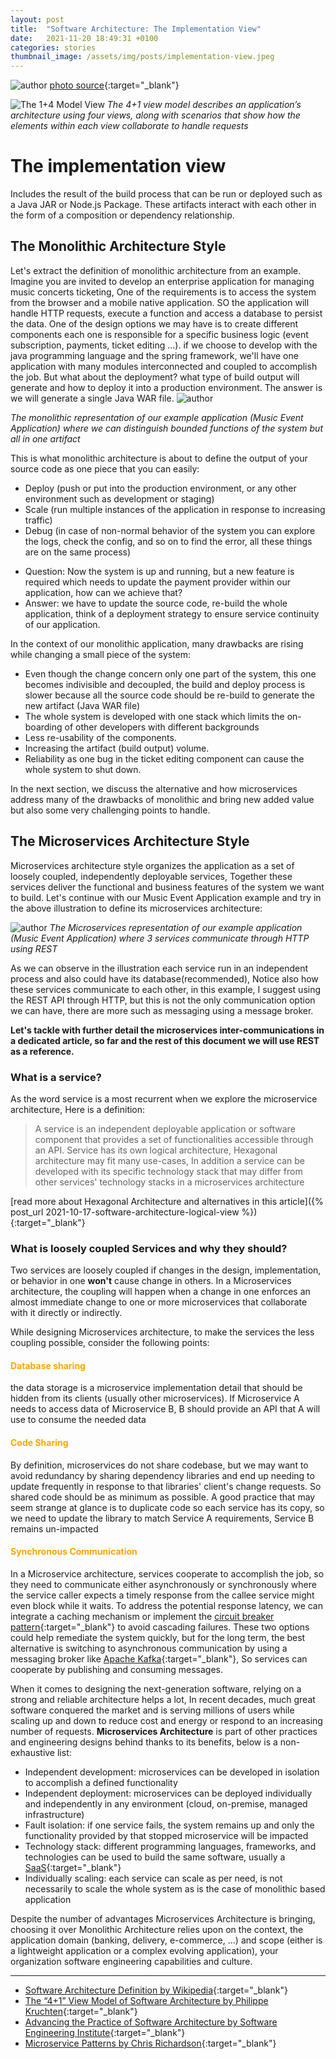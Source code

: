 ```yaml
---
layout: post
title:  "Software Architecture: The Implementation View"
date:   2021-11-20 18:49:31 +0100
categories: stories
thumbnail_image: /assets/img/posts/implementation-view.jpeg
---
```

![author](/assets/img/posts/implementation-view.jpeg)
[photo source](https://middleware.io/wp-content/uploads/2021/09/What-are-microservices_-How-does-microservices-architecture-work_.jpg){:target="_blank"}

![The 1+4 Model View](/assets/img/figures/1plus4model-implementation-view.png)
*The 4+1 view model describes an application’s architecture using four views, along with scenarios that show how the elements within each view collaborate to handle requests*


# The implementation view
Includes the result of the build process that can be run or deployed such as a Java JAR or Node.js Package. These artifacts interact
with each other in the form of a composition or dependency relationship.

##  The Monolithic Architecture Style
Let's extract the definition of monolithic architecture from an example. Imagine you are invited to develop an enterprise application for
managing music concerts ticketing, One of the requirements is to access the system from the browser and a mobile native application. SO the application
will handle HTTP requests, execute a function and access a database to persist the data. One of the design options we may have
is to create different components each one is responsible for a specific business logic (event subscription, payments, ticket editing ...). if we choose to develop with
the java programming language and the spring framework, we'll have one application with many modules interconnected and coupled to accomplish
the job. But what about the deployment? what type of build output will generate and how to deploy it into a production environment.
The answer is we will generate a single Java WAR file.
![author](/assets/img/figures/monolithic-architecture.png)

*The monolithic representation of our example application (Music Event Application) where we can distinguish bounded functions of the system but all in one artifact*

This is what monolithic architecture is about to define the output of your source code as one piece that you can easily:
* Deploy (push or put into the production environment, or any other environment such as development or staging)
* Scale (run multiple instances of the application in response to increasing traffic)
* Debug (in case of non-normal behavior of the system you can explore the logs, check the config, and so on to find the error, all these things are on the same process)

- Question: Now the system is up and running, but a new feature is required which needs to update the payment provider within our application, how can we achieve that?
- Answer: we have to update the source code, re-build the whole application, think of a deployment strategy to ensure service continuity of our application.

In the context of our monolithic application, many drawbacks are rising while changing a small piece of the system:

- Even though the change concern only one part of the system, this one becomes indivisible and decoupled, the build and deploy process is slower because all the source code should be re-build to generate the new artifact (Java WAR file)
- The whole system is developed with one stack which limits the on-boarding of other developers with different backgrounds
- Less re-usability of the components.
- Increasing the artifact (build output) volume.
- Reliability as one bug in the ticket editing component can cause the whole system to shut down.

In the next section, we discuss the alternative and how microservices address many of the drawbacks of monolithic and bring new added value but also some very challenging points to handle.

## The Microservices Architecture Style
Microservices architecture style organizes the application as a set of loosely coupled, independently deployable services, Together these services deliver the functional and business
features of the system we want to build. Let's continue with our Music Event Application example and try in the above illustration to define its microservices architecture:

![author](/assets/img/figures/implementation-view-microservices.png)
*The Microservices representation of our example application (Music Event Application) where 3 services communicate through HTTP using REST*

As we can observe in the illustration each service run in an independent process and also could have its database(recommended), Notice also how these services communicate
to each other, in this example, I suggest using the REST API through HTTP, but this is not the only communication option we can have, there are more such as messaging using a message broker.

__Let's tackle with further detail the microservices inter-communications in a dedicated article, so far and the rest of this document we will use REST as a reference.__

### What is a service?
As the word service is a most recurrent when we explore the microservice architecture, Here is a definition:
> A service is an independent deployable application or software component that provides a set of functionalities accessible
> through an API. Service has its own logical architecture, Hexagonal architecture may fit many use-cases, In addition
> a service can be developed with its specific technology stack that may differ from other services' technology stacks in a microservices architecture

[read more about Hexagonal Architecture and alternatives in this article]({% post_url 2021-10-17-software-architecture-logical-view %}){:target="_blank"}

### What is loosely coupled Services and why they should?
Two services are loosely coupled if changes in the design, implementation, or behavior in one __won't__ cause change in others. In a Microservices architecture, the coupling will happen when
a change in one enforces an almost immediate change to one or more microservices that collaborate with it directly or indirectly.

While designing Microservices architecture, to make the services the less coupling possible, consider the following points:
#### <span style="color:orange">Database sharing</span>
the data storage is a microservice implementation detail that should be hidden from its clients (usually other microservices). 
If Microservice A needs to access data of Microservice B, B should provide an API that A will use to consume the needed data

#### <span style="color:orange">Code Sharing</span>
By definition, microservices do not share codebase, but we may want to avoid redundancy by sharing dependency libraries and
end up needing to update frequently in response to that libraries' client's change requests. So shared code should be as minimum as possible.
A good practice that may seem strange at glance is to duplicate code so each service has its copy, so we need to update
the library to match Service A requirements, Service B remains un-impacted 

#### <span style="color:orange">Synchronous Communication</span>
In a Microservice architecture, services cooperate to accomplish the job, so they need to communicate either asynchronously or
synchronously where the service caller expects a timely response from the callee service might even block while it waits. To address the potential
response latency, we can integrate a caching mechanism or implement the [circuit breaker pattern](https://microservices.io/patterns/reliability/circuit-breaker.html){:target="_blank"} to avoid cascading failures. These two options
could help remediate the system quickly, but for the long term, the best alternative is switching to asynchronous communication
by using a messaging broker like [Apache Kafka](https://kafka.apache.org/){:target="_blank"}, So services can cooperate by publishing and consuming messages.

When it comes to designing the next-generation software, relying on a strong and reliable architecture helps a lot, In
recent decades, much great software conquered the market and is serving millions of users while scaling up and down to reduce
cost and energy or respond to an increasing number of requests. __Microservices Architecture__ is part of other practices
and engineering designs behind thanks to its benefits, below is a non-exhaustive list:

- Independent development: microservices can be developed in isolation to accomplish a defined functionality
- Independent deployment: microservices can be deployed individually and independently in any environment (cloud, on-premise, managed infrastructure)
- Fault isolation: if one service fails, the system remains up and only the functionality provided by that stopped microservice will be impacted
- Technology stack: different programming languages, frameworks, and technologies can be used to build the same software, usually a [SaaS](https://en.wikipedia.org/wiki/Software_as_a_service){:target="_blank"}
- Individually scaling: each service can scale as per need, is not necessarily to scale the whole system as is the case of monolithic based  application

Despite the number of advantages Microservices Architecture is bringing, choosing it over Monolithic Architecture relies upon
on the context, the application domain (banking, delivery, e-commerce, ...) and scope (either is a lightweight application or
a complex evolving application), your organization software engineering capabilities and culture.

----
* [Software Architecture Definition by Wikipedia](https://en.wikipedia.org/wiki/Software_architecture){:target="_blank"}
* [The “4+1” View Model of Software Architecture by Philippe Kruchten](https://www.cs.ubc.ca/~gregor/teaching/papers/4+1view-architecture.pdf){:target="_blank"}
* [Advancing the Practice of Software Architecture by Software Engineering Institute](https://www.sei.cmu.edu/our-work/software-architecture/){:target="_blank"}
* [Microservice Patterns by Chris Richardson](https://microservices.io){:target="_blank"}

